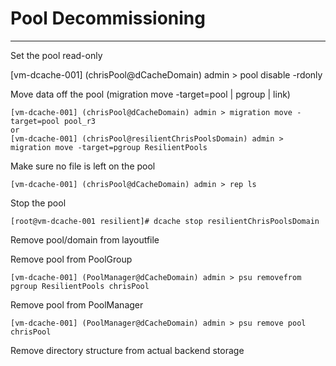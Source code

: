 # Pool Decommissioning

---

Set the pool read-only

   [vm-dcache-001] (chrisPool@dCacheDomain) admin > pool disable -rdonly 

Move data off the pool (migration move -target=pool | pgroup | link)

    [vm-dcache-001] (chrisPool@dCacheDomain) admin > migration move -target=pool pool_r3
    or
    [vm-dcache-001] (chrisPool@resilientChrisPoolsDomain) admin > migration move -target=pgroup ResilientPools

Make sure no file is left on the pool

    [vm-dcache-001] (chrisPool@dCacheDomain) admin > rep ls

Stop the pool

    [root@vm-dcache-001 resilient]# dcache stop resilientChrisPoolsDomain

Remove pool/domain from layoutfile

Remove pool from PoolGroup

    [vm-dcache-001] (PoolManager@dCacheDomain) admin > psu removefrom pgroup ResilientPools chrisPool

Remove pool from PoolManager

    [vm-dcache-001] (PoolManager@dCacheDomain) admin > psu remove pool chrisPool

Remove directory structure from actual backend storage

